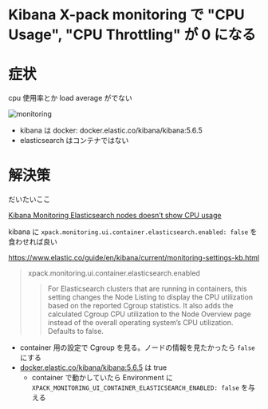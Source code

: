 Kibana X-pack monitoring で "CPU Usage", "CPU Throttling" が 0 になる
=====

# 症状

cpu 使用率とか load average がでない

![monitoring](https://cdn-enterprise.discourse.org/elastic/uploads/default/original/3X/b/7/b720d23c1d2c49348c9dd0ed3a3170bfc55a21c7.jpg)


- kibana は docker: docker.elastic.co/kibana/kibana:5.6.5
- elasticsearch はコンテナではない


# 解決策

だいたいここ

[Kibana Monitoring Elasticsearch nodes doesn’t show CPU usage](https://discuss.elastic.co/t/kibana-monitoring-elasticsearch-nodes-doesnt-show-cpu-usage/86505)

kibana に `xpack.monitoring.ui.container.elasticsearch.enabled: false` を食わせれば良い

https://www.elastic.co/guide/en/kibana/current/monitoring-settings-kb.html

> xpack.monitoring.ui.container.elasticsearch.enabled
>>  For Elasticsearch clusters that are running in containers, this setting changes the Node Listing to display the CPU utilization based on the reported Cgroup statistics. It also adds the calculated Cgroup CPU utilization to the Node Overview page instead of the overall operating system’s CPU utilization. Defaults to false.

- container 用の設定で Cgroup を見る。ノードの情報を見たかったら `false` にする
- [docker.elastic.co/kibana/kibana:5.6.5](https://github.com/elastic/kibana-docker/blob/5.6/build/kibana/config/kibana.yml#L9) は true
    - container で動かしていたら Environment に `XPACK_MONITORING_UI_CONTAINER_ELASTICSEARCH_ENABLED: false` を与える

